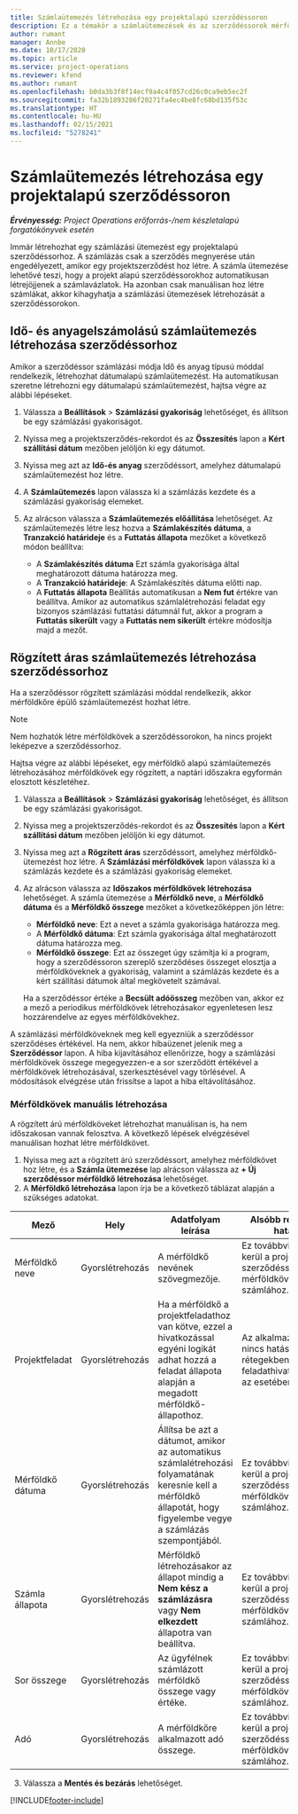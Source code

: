 ```yaml
---
title: Számlaütemezés létrehozása egy projektalapú szerződéssoron
description: Ez a témakör a számlaütemezések és az szerződéssorok mérföldköveinek létrehozásával kapcsolatban tartalmaz tájékoztatást.
author: rumant
manager: Annbe
ms.date: 10/17/2020
ms.topic: article
ms.service: project-operations
ms.reviewer: kfend
ms.author: rumant
ms.openlocfilehash: b0da3b3f8f14ecf9a4c4f057cd26c0ca9eb5ec2f
ms.sourcegitcommit: fa32b1893286f20271fa4ec4be8fc68bd135f53c
ms.translationtype: HT
ms.contentlocale: hu-HU
ms.lasthandoff: 02/15/2021
ms.locfileid: "5278241"
---
```

# <a name="create-an-invoice-schedule-on-a-project-based-contract-line"></a>Számlaütemezés létrehozása egy projektalapú szerződéssoron 

_**Érvényesség:** Project Operations erőforrás-/nem készletalapú forgatókönyvek esetén_

Immár létrehozhat egy számlázási ütemezést egy projektalapú szerződéssorhoz. A számlázás csak a szerződés megnyerése után engedélyezett, amikor egy projektszerződést hoz létre. A számla ütemezése lehetővé teszi, hogy a projekt alapú szerződéssorokhoz automatikusan létrejöjjenek a számlavázlatok. Ha azonban csak manuálisan hoz létre számlákat, akkor kihagyhatja a számlázási ütemezések létrehozását a szerződéssorokon.

## <a name="create-a-time-and-material-invoice-schedule-for-a-contract-line"></a>Idő- és anyagelszámolású számlaütemezés létrehozása szerződéssorhoz

Amikor a szerződéssor számlázási módja Idő és anyag típusú móddal rendelkezik, létrehozhat dátumalapú számlaütemezést. Ha automatikusan szeretne létrehozni egy dátumalapú számlaütemezést, hajtsa végre az alábbi lépéseket.

1. Válassza a **Beállítások** > **Számlázási gyakoriság** lehetőséget, és állítson be egy számlázási gyakoriságot.
2. Nyissa meg a projektszerződés-rekordot és az **Összesítés** lapon a **Kért szállítási dátum** mezőben jelöljön ki egy dátumot.
3. Nyissa meg azt az **Idő-és anyag** szerződéssort, amelyhez dátumalapú számlaütemezést hoz létre. 
4. A **Számlaütemezés** lapon válassza ki a számlázás kezdete és a számlázási gyakoriság elemeket.
5. Az alrácson válassza a **Számlaütemezés előállítása** lehetőséget. Az számlaütemezés létre lesz hozva a **Számlakészítés dátuma**, a **Tranzakció határideje** és a **Futtatás állapota** mezőket a következő módon beállítva:

    - A **Számlakészítés dátuma** Ezt számla gyakorisága által meghatározott dátuma határozza meg.
    - A **Tranzakció határideje**: A Számlakészítés dátuma előtti nap.
    - A **Futtatás állapota** Beállítás automatikusan a **Nem fut** értékre van beállítva. Amikor az automatikus számlalétrehozási feladat egy bizonyos számlázási futtatási dátumnál fut, akkor a program a **Futtatás sikerült** vagy a **Futtatás nem sikerült** értékre módosítja majd a mezőt.

## <a name="create-a-fixed-price-invoice-schedule-for-a-contract-line"></a>Rögzített áras számlaütemezés létrehozása szerződéssorhoz

Ha a szerződéssor rögzített számlázási móddal rendelkezik, akkor mérföldkőre épülő számlaütemezést hozhat létre. 

> [!NOTE]
> Nem hozhatók létre mérföldkövek a szerződéssorokon, ha nincs projekt leképezve a szerződéssorhoz.

Hajtsa végre az alábbi lépéseket, egy mérföldkő alapú számlaütemezés létrehozásához mérföldkövek egy rögzített, a naptári időszakra egyformán elosztott készletéhez.

1. Válassza a **Beállítások** > **Számlázási gyakoriság** lehetőséget, és állítson be egy számlázási gyakoriságot.
2. Nyissa meg a projektszerződés-rekordot és az **Összesítés** lapon a **Kért szállítási dátum** mezőben jelöljön ki egy dátumot.
3. Nyissa meg azt a **Rögzített áras** szerződéssort, amelyhez mérföldkő-ütemezést hoz létre. A **Számlázási mérföldkövek** lapon válassza ki a számlázás kezdete és a számlázási gyakoriság elemeket. 
4. Az alrácson válassza az **Időszakos mérföldkövek létrehozása** lehetőséget. A számla ütemezése a **Mérföldkő neve**, a **Mérföldkő dátuma** és a **Mérföldkő összege** mezőket a következőképpen jön létre:

    - **Mérföldkő neve**: Ezt a nevet a számla gyakorisága határozza meg.
    - A **Mérföldkő dátuma**: Ezt számla gyakorisága által meghatározott dátuma határozza meg.
    - **Mérföldkő összege**: Ezt az összeget úgy számítja ki a program, hogy a szerződéssoron szereplő szerződéses összeget elosztja a mérföldköveknek a gyakoriság, valamint a számlázás kezdete és a kért szállítási dátumok által megkövetelt számával.

    Ha a szerződéssor értéke a **Becsült adóösszeg** mezőben van, akkor ez a mező a periodikus mérföldkövek létrehozásakor egyenletesen lesz hozzárendelve az egyes mérföldkövekhez.

A számlázási mérföldköveknek meg kell egyezniük a szerződéssor szerződéses értékével. Ha nem, akkor hibaüzenet jelenik meg a **Szerződéssor** lapon. A hiba kijavításához ellenőrizze, hogy a számlázási mérföldkövek összege megegyezzen-e a sor szerződött értékével a mérföldkövek létrehozásával, szerkesztésével vagy törlésével. A módosítások elvégzése után frissítse a lapot a hiba eltávolításához.

### <a name="manually-create-milestones"></a>Mérföldkövek manuális létrehozása

A rögzített árú mérföldköveket létrehozhat manuálisan is, ha nem időszakosan vannak felosztva. A következő lépések elvégzésével manuálisan hozhat létre mérföldkövet.

1. Nyissa meg azt a rögzített árú szerződéssort, amelyhez mérföldkövet hoz létre, és a **Számla ütemezése** lap alrácson válassza az **+ Új szerződéssor mérföldkő létrehozása** lehetőséget. 
2. A **Mérföldkő létrehozása** lapon írja be a következő táblázat alapján a szükséges adatokat.

| Mező | Hely | Adatfolyam leírása | Alsóbb rétegbeli hatás |
| --- | --- | --- | --- |
| Mérföldkő neve | Gyorslétrehozás | A mérföldkő nevének szövegmezője. | Ez továbbvitelre kerül a projekt szerződéssor-mérföldkövéhez és a számlához. |
| Projektfeladat | Gyorslétrehozás | Ha a mérföldkő a projektfeladathoz van kötve, ezzel a hivatkozással egyéni logikát adhat hozzá a feladat állapota alapján a megadott mérföldkő-állapothoz. | Az alkalmazásnak nincs hatása alsóbb rétegekben ennek a feladathivatkozásnak az esetében. |
| Mérföldkő dátuma | Gyorslétrehozás | Állítsa be azt a dátumot, amikor az automatikus számlalétrehozási folyamatának keresnie kell a mérföldkő állapotát, hogy figyelembe vegye a számlázás szempontjából. | Ez továbbvitelre kerül a projekt szerződéssor-mérföldkövéhez és a számlához. |
| Számla állapota | Gyorslétrehozás | Mérföldkő létrehozásakor az állapot mindig a **Nem kész a számlázásra** vagy **Nem elkezdett** állapotra van beállítva. | Ez továbbvitelre kerül a projekt szerződéssor-mérföldkövéhez és a számlához. |
| Sor összege | Gyorslétrehozás | Az ügyfélnek számlázott mérföldkő összege vagy értéke. | Ez továbbvitelre kerül a projekt szerződéssor-mérföldkövéhez és a számlához. |
| Adó | Gyorslétrehozás | A mérföldkőre alkalmazott adó összege. | Ez továbbvitelre kerül a projekt szerződéssor-mérföldkövéhez és a számlához. |

3. Válassza a **Mentés és bezárás** lehetőséget.


[!INCLUDE[footer-include](../includes/footer-banner.md)]